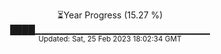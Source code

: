 <p align="center">
⏳Year Progress (15.27 %) <br>
████▁▁▁▁▁▁▁▁▁▁▁▁▁▁▁▁▁▁▁▁▁▁▁▁▁▁ <br>
<sub>Updated: Sat, 25 Feb 2023 18:02:34 GMT</sub>
</p>

